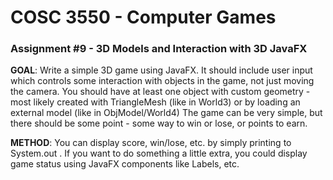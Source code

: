 # COSC 3550 - Computer Games
### Assignment #9 -  3D Models and Interaction with 3D JavaFX

**GOAL**: Write a simple 3D game using JavaFX. It should include user input which controls some interaction with objects in the game, not just moving the camera. You should have at least one object with custom geometry - most likely created with TriangleMesh (like in World3) or by loading an external model (like in ObjModel/World4) The game can be very simple, but there should be some point - some way to win or lose, or points to earn.

**METHOD**: You can display score, win/lose, etc. by simply printing to System.out . If you want to do something a little extra, you could display game status using JavaFX components like Labels, etc.